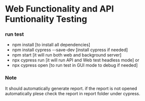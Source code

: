 # Web Functionality and API Funtionality Testing

### run test
- npm install [to install all dependencies]
- npm install cypress --save-dev [install cypress if needed]
- npm start [it will run both web and background server]
- npx cypress run [it will run API and Web test headless mode]
or
- npx cypress open [to run test in GUI mode to debug if needed]

### Note
It should automatically generate report. if the report is not opened automatically plese check the report in report folder under cypress. 